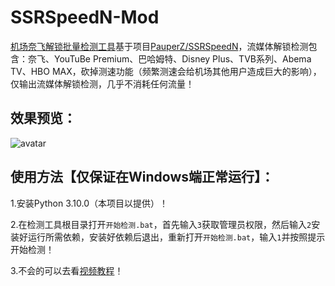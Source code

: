 # SSRSpeedN-Mod
[机场奈飞解锁批量检测工具](https://github.com/youshandefeiyang/SSRSpeedN-Mod)基于项目[PauperZ/SSRSpeedN](https://github.com/PauperZ/SSRSpeedN)，流媒体解锁检测包含：奈飞、YouTuBe Premium、巴哈姆特、Disney Plus、TVB系列、Abema TV、HBO MAX，砍掉测速功能（频繁测速会给机场其他用户造成巨大的影响），仅输出流媒体解锁检测，几乎不消耗任何流量！<br/>
## 效果预览：
![avatar](https://cdn.jsdelivr.net/gh/youshandefeiyang/webcdn@v4.6/share.png)
## 使用方法【仅保证在Windows端正常运行】：
1.安装Python 3.10.0（本项目以提供）！

2.在检测工具根目录打开`开始检测.bat`，首先输入`3`获取管理员权限，然后输入`2`安装好运行所需依赖，安装好依赖后退出，重新打开`开始检测.bat`，输入`1`并按照提示开始检测！

3.不会的可以去看[视频教程](https://www.youtube.com/watch?v=tTv1muckTFg)！
